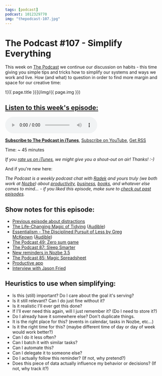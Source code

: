 ```yaml
---
tags: [podcast]
podcast: 1012329770
img: "thepodcast-107.jpg"
---
```


# The Podcast #107 - Simplify Everything

This week on [The Podcast][p] we continue our discussion on habits - this time giving you simple tips and tricks how to simplify our systems and ways we work and live. How (and what) to question in order to find more margin and space for our creative time:

<!--More-->

![{{ page.title }}](/img/{{ page.img }})

## [Listen to this week's episode:][e]

<audio controls>
<source src="https://files.nozbe.com/podcast/107.mp3" type="audio/mpeg">
</audio>

**[Subscribe to The Podcast in iTunes][i]**, [Subscribe on YouTube][y], [Get RSS][rss]

Time: ~ 45 minutes

*If you [rate us on iTunes][i], we might give you a shout-out on air! Thanks! :-)*

And if you're new here:

*The Podcast is a weekly podcast chat with [Radek][r] and yours truly (we both work at [Nozbe][n]) about [productivity](/productivity), [business](/business), [books](/books), and whatever else comes to mind… - if you liked this episode, make sure to [check out past episodes](/podcast).*

## Show notes for this episode:

  * [Previous episode about distractions](http://thepodcast.fm/106)
  * [The Life-Changing Magic of Tidying](https://www.amazon.com/Life-Changing-Magic-Tidying-effective-clutter-ebook/dp/B00I0C46BO/) ([Audible](https://www.audible.com/pd/Self-Development/The-Life-Changing-Magic-of-Tidying-Audiobook/B01M03NLJY/))
  * [Essentialism - The Disciplined Pursuit of Less by Greg McKeown](http://www.amazon.com/Essentialism-Disciplined-Pursuit-Greg-McKeown/dp/0804137382?tag=radexio-20) ([Audible](http://www.audible.com/pd/Self-Development/Essentialism-Audiobook/B00IWZ6XGA?tag=radexio-20))
  * [The Podcast 49: Zero sum game](http://thepodcast.fm/episodes/49)
  * [The Podcast 87: Sleep Smarter](http://thepodcast.fm/87)
  * [New reminders in Nozbe 3.5](https://nozbe.com/blog/nozbe350/)
  * [The Podcast 85: Magic Spreadsheet](http://thepodcast.fm/85)
  * [Productive app](http://productiveapp.io/)
  * [Interview with Jason Fried](http://productivemag.com/8/interview-with-jason-fried-the-founder-and-ceo-of-37signals)

## Heuristics to use when simplifying:

  * Is this (still) important? Do I care about the goal it's serving?
  * Is it still relevant? Can I do just fine without it?
  * Is it realistic I'll ever get this done?
  * If I'll ever need this again, will I just remember it? (Do I need to store it?)
  * Do I already have it somewhere else? Don't duplicate things.
  * It is the right place for this? (events in calendar, tasks in Nozbe, etc...)
  * Is it the right time for this? (maybe different time of day or day of week would work better?)
  * Can I do it less often?
  * Can I batch it with similar tasks?
  * Can I automate this?
  * Can I delegate it to someone else?
  * Do I actually follow this reminder? (If not, why pretend?)
  * Does this piece of data actually influence my behavior or decisions? (If not, why track it?)

[y]: https://michael.gratis/thepodcastyt
[rss]: http://thepodcast.fm/episodes?format=RSS
[e]: http://thepodcast.fm/episodes/107

[p]: https://michael.gratis/thepodcastfm
[n]: https://nozbe.com/?a=mike
[r]: https://michael.gratis/radex
[i]: https://michael.gratis/thepodcast
[o]: https://michael.gratis/ipadonly

[pm]: http://productivemag.com/